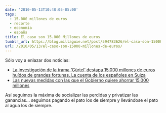 ```yaml
---
date: '2010-05-13T10:48:05-05:00'
tags:
  - 15.000 millones de euros
  - recorte
  - economia
  - españa
title: El caso son 15.000 Millones de euros
tumblr_url: https://blog.millaguie.net/post/594783626/el-caso-son-15000-millones-de-euros
url: /2010/05/13/el-caso-son-15000-millones-de-euros/
---
```


Sólo voy a enlazar dos noticias:

- [La investigación de la trama ‘Gürtel’ destapa 15.000 millones de euros huídos de grandes fortunas. La cuenta de los españoles en Suiza](http://www.extremaduraprogresista.com/index.php?option=com_content&view=article&id=6342:la-investigacion-de-la-trama-guertel-destapa-15000-millones-de-euros-huidos-de-grandes-fortunas-la-cuenta-de-los-espanoles-en-suiza&catid=35:actualidad&Itemid=27) 
- [Las nuevas medidas con las que el Gobierno quiere ahorrar 15.000 millones](http://www.elpais.com/articulo/espana/nuevas/medidas/Gobierno/quiere/ahorrar/15000/millones/elpepuesp/20100512elpepunac_5/Tes)

Así seguimos la máxima de socializar las perdidas y privatizar las ganancias… seguimos pagando el pato los de siempre y llevándose el pato al agua los de siempre.
